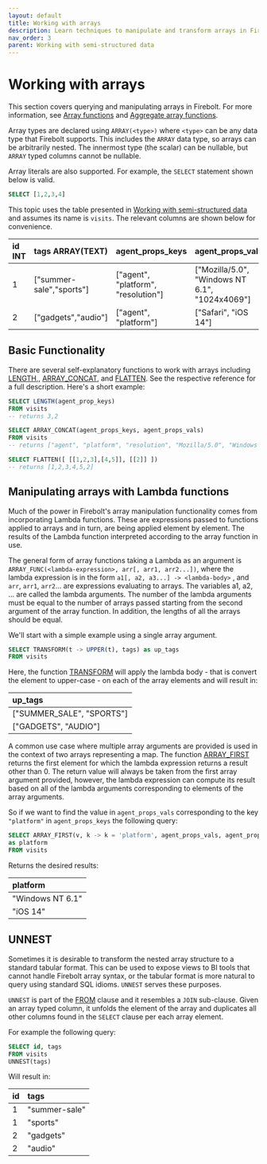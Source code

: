 ```yaml
---
layout: default
title: Working with arrays
description: Learn techniques to manipulate and transform arrays in Firebolt.
nav_order: 3
parent: Working with semi-structured data
---
```

# Working with arrays

This section covers querying and manipulating arrays in Firebolt. For more information, see [Array functions](../../sql-reference/functions-reference/semi-structured-functions/array-functions.md) and [Aggregate array functions](../sql-reference/functions-reference/semi-structured-functions/aggregate-array-functions.md).

Array types are declared using `ARRAY(<type>)` where `<type>` can be any data type that Firebolt supports. This includes the `ARRAY` data type, so arrays can be arbitrarily nested. The innermost type (the scalar) can be nullable, but `ARRAY` typed columns cannot be nullable.

Array literals are also supported. For example, the `SELECT` statement shown below is valid.

```sql
SELECT [1,2,3,4]
```

This topic uses the table presented in [Working with semi-structured data](working-with-semi-structured-data.md) and assumes its name is `visits`. The relevant columns are shown below for convenience.

| id INT | tags ARRAY\(TEXT\) | agent\_props\_keys | agent\_props\_vals |
| :--- | :--- | :--- | :--- |
| 1 | \["summer-sale","sports"\] | \["agent", "platform", "resolution"\] | \["Mozilla/5.0", "Windows NT 6.1", "1024x4069"\] |
| 2 | \["gadgets","audio"\] | \["agent", "platform"\] | \["Safari", "iOS 14"\] |

## Basic Functionality

There are several self-explanatory functions to work with arrays including [LENGTH,](../sql-reference/functions-reference/semi-structured-functions/array-functions.md#length), [ARRAY\_CONCAT](../sql-reference/functions-reference/semi-structured-functions/array-functions.md#array_concat), and [FLATTEN](../sql-reference/functions-reference/semi-structured-functions/array-functions.md#flatten). See the respective reference for a full description. Here's a short example:

```sql
SELECT LENGTH(agent_prop_keys)
FROM visits
-- returns 3,2

SELECT ARRAY_CONCAT(agent_props_keys, agent_props_vals)
FROM visits
-- returns ["agent", "platform", "resolution", "Mozilla/5.0", "Windows NT 6.1", "1024x4069"]

SELECT FLATTEN([ [[1,2,3],[4,5]], [[2]] ])
-- returns [1,2,3,4,5,2]
```

## Manipulating arrays with Lambda functions

Much of the power in Firebolt's array manipulation functionality comes from incorporating Lambda functions. These are expressions passed to functions applied to arrays and in turn, are being applied element by element. The results of the Lambda function interpreted according to the array function in use.

The general form of array functions taking a Lambda as an argument is `ARRAY_FUNC(<lambda-expression>, arr[, arr1, arr2...])`, where the lambda expression is in the form `a1[, a2, a3...] -> <lambda-body>` , and `arr`, `arr1`, `arr2`... are expressions evaluating to arrays. The variables a1, a2, ... are called the lambda arguments. The number of the lambda arguments must be equal to the number of arrays passed starting from the second argument of the array function. In addition, the lengths of all the arrays should be equal.

We'll start with a simple example using a single array argument.

```sql
SELECT TRANSFORM(t -> UPPER(t), tags) as up_tags
FROM visits
```

Here, the function [TRANSFORM](../sql-reference/functions-reference/semi-structured-functions/array-functions.md#transform) will apply the lambda body - that is convert the element to upper-case - on each of the array elements and will result in:

| up\_tags |
| :--- |
| \["SUMMER\_SALE", "SPORTS"\] |
| \["GADGETS", "AUDIO"\] |

A common use case where multiple array arguments are provided is used in the context of two arrays representing a map. The function [ARRAY\_FIRST ](../sql-reference/functions-reference/semi-structured-functions/array-functions.md#array_first)returns the first element for which the lambda expression returns a result other than 0. The return value will always be taken from the first array argument provided, however, the lambda expression can compute its result based on all of the lambda arguments corresponding to elements of the array arguments.

So if we want to find the value in `agent_props_vals` corresponding to the key `"platform"` in `agent_props_keys` the following query:

```sql
SELECT ARRAY_FIRST(v, k -> k = 'platform', agent_props_vals, agent_props_keys)
as platform
FROM visits
```

Returns the desired results:

| platform |
| :--- |
| "Windows NT 6.1" |
| "iOS 14" |

## UNNEST

Sometimes it is desirable to transform the nested array structure to a standard tabular format. This can be used to expose views to BI tools that cannot handle Firebolt array syntax, or the tabular format is more natural to query using standard SQL idioms. `UNNEST` serves these purposes.

`UNNEST` is part of the [FROM](../sql-reference/commands/query-syntax.md#from) clause and it resembles a `JOIN` sub-clause. Given an array typed column, it unfolds the element of the array and duplicates all other columns found in the `SELECT` clause per each array element.

For example the following query:

```sql
SELECT id, tags
FROM visits
UNNEST(tags)
```

Will result in:

| id | tags |
| :--- | :--- |
| 1 | "summer-sale" |
| 1 | "sports" |
| 2 | "gadgets" |
| 2 | "audio" |
